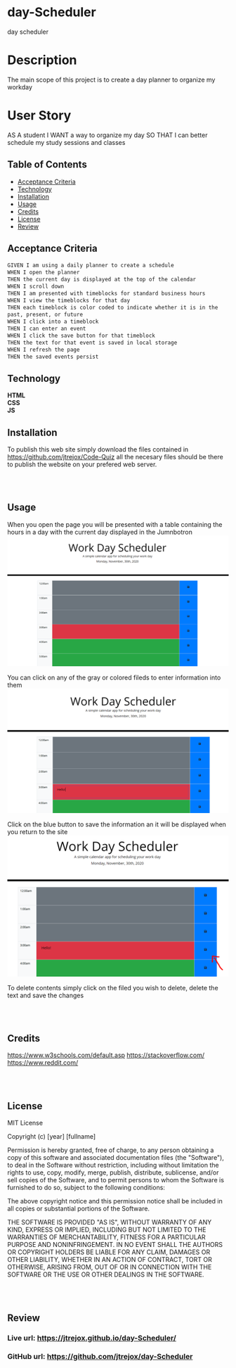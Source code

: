 # day-Scheduler
day scheduler


# Description
The main scope of this project is to create a day planner to organize my workday

# User Story
AS A student
I WANT a way to organize my day 
SO THAT I can better schedule my study sessions and classes

## Table of Contents
* [Acceptance Criteria](#Acceptance)
* [Technology](#Technology)
* [Installation](#Installation)
* [Usage](#Usage)
* [Credits](#Credits)
* [License](#License)
* [Review](#Review)


## Acceptance Criteria

```
GIVEN I am using a daily planner to create a schedule
WHEN I open the planner
THEN the current day is displayed at the top of the calendar
WHEN I scroll down
THEN I am presented with timeblocks for standard business hours
WHEN I view the timeblocks for that day
THEN each timeblock is color coded to indicate whether it is in the past, present, or future
WHEN I click into a timeblock
THEN I can enter an event
WHEN I click the save button for that timeblock
THEN the text for that event is saved in local storage
WHEN I refresh the page
THEN the saved events persist
```

## Technology

**HTML**
<br>
**CSS**
<br>
**JS**

## Installation

To publish this web site simply download the files contained in https://github.com/jtrejox/Code-Quiz all the necesary files should be there to publish the website on your prefered web server.

<br>
<br>

## Usage

When you open the page you will be presented with a table containing the hours in a day with the current day displayed in the Jumnbotron
![alt text](./Assets/main.png)

You can click on any of the gray or colored fileds to enter information into them
![alt text](./Assets/input.png)

Click on the blue button to save the information an it will be displayed when you return to the site
![alt text](./Assets/save.png)

To delete contents simply click on the filed you wish to delete, delete the text and save the changes

<Br>
<Br>

## Credits

https://www.w3schools.com/default.asp
https://stackoverflow.com/
https://www.reddit.com/

<Br>
<Br>



## License
MIT License

Copyright (c) [year] [fullname]

Permission is hereby granted, free of charge, to any person obtaining a copy
of this software and associated documentation files (the "Software"), to deal
in the Software without restriction, including without limitation the rights
to use, copy, modify, merge, publish, distribute, sublicense, and/or sell
copies of the Software, and to permit persons to whom the Software is
furnished to do so, subject to the following conditions:

The above copyright notice and this permission notice shall be included in all
copies or substantial portions of the Software.

THE SOFTWARE IS PROVIDED "AS IS", WITHOUT WARRANTY OF ANY KIND, EXPRESS OR
IMPLIED, INCLUDING BUT NOT LIMITED TO THE WARRANTIES OF MERCHANTABILITY,
FITNESS FOR A PARTICULAR PURPOSE AND NONINFRINGEMENT. IN NO EVENT SHALL THE
AUTHORS OR COPYRIGHT HOLDERS BE LIABLE FOR ANY CLAIM, DAMAGES OR OTHER
LIABILITY, WHETHER IN AN ACTION OF CONTRACT, TORT OR OTHERWISE, ARISING FROM,
OUT OF OR IN CONNECTION WITH THE SOFTWARE OR THE USE OR OTHER DEALINGS IN THE
SOFTWARE.

<br><br>

## Review

### Live url: https://jtrejox.github.io/day-Scheduler/
### GitHub url: https://github.com/jtrejox/day-Scheduler

